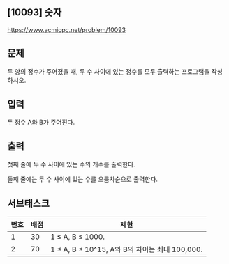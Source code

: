 ## [10093] 숫자
https://www.acmicpc.net/problem/10093

## 문제
두 양의 정수가 주어졌을 때, 두 수 사이에 있는 정수를 모두 출력하는 프로그램을 작성하시오.

## 입력
두 정수 A와 B가 주어진다.

## 출력
첫째 줄에 두 수 사이에 있는 수의 개수를 출력한다.

둘째 줄에는 두 수 사이에 있는 수를 오름차순으로 출력한다.

## 서브태스크
| 번호 | 배점 | 제한 |
| --- | --- | --- |
| 1 | 30 | 1 ≤ A, B ≤ 1000. |
| 2 | 70 | 1 ≤ A, B ≤ 10^15, A와 B의 차이는 최대 100,000. |
